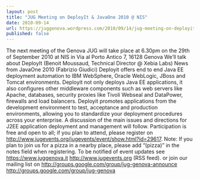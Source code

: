 ```yaml
---
layout: post
title: "JUG Meeting on DeployIt & JavaOne 2010 @ NIS"
date: 2010-09-14
url: https://juggenova.wordpress.com/2010/09/14/jug-meeting-on-deployit-javaone-2010-nis/
published: false 
---
```


The next meeting of the Genova JUG will take place at 6.30pm on the 29th of September 2010 at NIS in Via al Porto Antico 7, 16128 Genova We’ll talk about DeployIt (Benoit Moussaud, Technical Director @ Xebia Labs) News from JavaOne 2010 (Fabrizio Giudici) Deployit offers end to end Java EE deployment automation to IBM WebSphere, Oracle WebLogic, JBoss and Tomcat environments. Deployit not only deploys Java EE applications, it also configures other middleware components such as web servers like Apache, databases, security proxies like Tivoli Webseal and DataPower, firewalls and load balancers. Deployit promotes applications from the development environment to test, acceptance and production environments, allowing you to standardize your deployment procedures across your enterprise. A discussion of the main issues and directions for J2EE application deployment and management will follow. Participation is free and open to all; if you plan to attend, please register on http://www.jugevents.org/jugevents/event/show.html?id=29617. Note: If you plan to join us for a pizza in a nearby place, please add “(pizza)” in the notes field when registering. To be notified of event updates see https://www.juggenova.it http://www.jugevents.org (RSS feed). or join our mailing list on http://groups.google.com/group/jug-genova-announce http://groups.google.com/group/jug-genova 